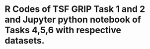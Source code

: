 # R Codes of TSF GRIP Task 1 and 2 and Jupyter python notebook of Tasks 4,5,6 with respective datasets.
